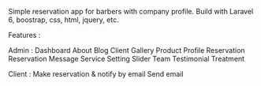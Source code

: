 Simple reservation app for barbers with company profile.
Build with Laravel 6, boostrap, css, html, jquery, etc.

Features :

Admin :
Dashboard
About
Blog
Client
Gallery
Product
Profile
Reservation
Reservation Message
Service
Setting
Slider
Team
Testimonial
Treatment

Client :
Make reservation & notify by email
Send email
